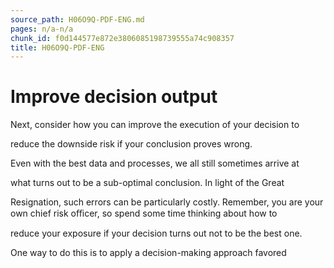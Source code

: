 ```yaml
---
source_path: H06O9Q-PDF-ENG.md
pages: n/a-n/a
chunk_id: f0d144577e872e3806085198739555a74c908357
title: H06O9Q-PDF-ENG
---
```

# Improve decision output

Next, consider how you can improve the execution of your decision to

reduce the downside risk if your conclusion proves wrong.

Even with the best data and processes, we all still sometimes arrive at

what turns out to be a sub-optimal conclusion. In light of the Great

Resignation, such errors can be particularly costly. Remember, you are your own chief risk oﬃcer, so spend some time thinking about how to

reduce your exposure if your decision turns out not to be the best one.

One way to do this is to apply a decision-making approach favored
